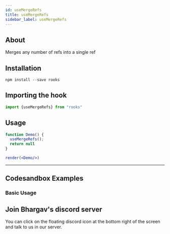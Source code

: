 ```yaml
---
id: useMergeRefs
title: useMergeRefs
sidebar_label: useMergeRefs
---
```



    

## About

Merges any number of refs into a single ref

[//]: # "Main"

## Installation

    npm install --save rooks

## Importing the hook

```javascript
import {useMergeRefs} from "rooks"
```

## Usage

```jsx
function Demo() {
  useMergeRefs();
  return null
}

render(<Demo/>)
```


---

## Codesandbox Examples

### Basic Usage    



## Join Bhargav's discord server
You can click on the floating discord icon at the bottom right of the screen and talk to us in our server.

